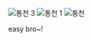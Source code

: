 ![통천 3](https://user-images.githubusercontent.com/80503808/184058484-f09e48c6-40ff-4e81-a04b-038949ab3830.png)
![통천 1](https://user-images.githubusercontent.com/80503808/184058494-91bdab76-2f0e-4855-b5d5-d5f9053e5378.png)
![퉁천](https://user-images.githubusercontent.com/80503808/184058499-d10a0ba9-7158-46e2-801b-a52da269202f.png)

easy bro~!
